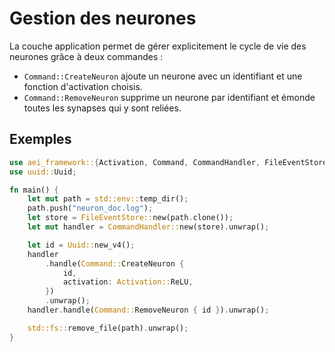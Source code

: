 # Gestion des neurones

La couche application permet de gérer explicitement le cycle de vie des
neurones grâce à deux commandes :

- `Command::CreateNeuron` ajoute un neurone avec un identifiant et une
  fonction d'activation choisis.
- `Command::RemoveNeuron` supprime un neurone par identifiant et émonde
  toutes les synapses qui y sont reliées.

## Exemples

```rust
use aei_framework::{Activation, Command, CommandHandler, FileEventStore};
use uuid::Uuid;

fn main() {
    let mut path = std::env::temp_dir();
    path.push("neuron_doc.log");
    let store = FileEventStore::new(path.clone());
    let mut handler = CommandHandler::new(store).unwrap();

    let id = Uuid::new_v4();
    handler
        .handle(Command::CreateNeuron {
            id,
            activation: Activation::ReLU,
        })
        .unwrap();
    handler.handle(Command::RemoveNeuron { id }).unwrap();

    std::fs::remove_file(path).unwrap();
}
```

